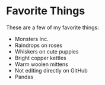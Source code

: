 # Favorite Things

These are a few of my favorite things:

- Monsters Inc.
- Raindrops on roses
- Whiskers on cute puppies 
- Bright copper kettles
- Warm woolen mittens
- Not editing directly on GitHub
- Pandas
